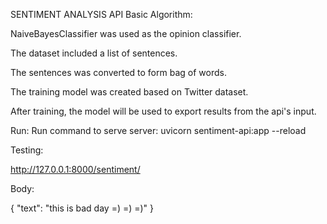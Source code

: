 SENTIMENT ANALYSIS API
Basic Algorithm:

NaiveBayesClassifier was used as the opinion classifier.

The dataset included a list of sentences.

The sentences was converted to form bag of words.

The training model was created based on Twitter dataset.

After training, the model will be used to export results from the api's input.

Run:
Run command to serve server: 
uvicorn sentiment-api:app --reload


Testing:

http://127.0.0.1:8000/sentiment/

Body: 

{
  "text": "this is bad day =) =) =)"
}